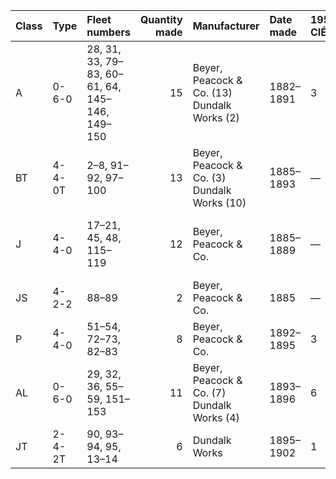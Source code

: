| Class   | Type   | Fleet numbers                                  |   Quantity made | Manufacturer                                | Date made   | 1958 CIÉ   | 1958 UTA   | Date withdrawn   | Notes                                      |
|:--------|:-------|:-----------------------------------------------|----------------:|:--------------------------------------------|:------------|:-----------|:-----------|:-----------------|:-------------------------------------------|
| A       | 0-6-0  | 28, 31, 33, 79–83, 60–61, 64, 145–146, 149–150 |              15 | Beyer, Peacock & Co. (13) Dundalk Works (2) | 1882–1891   | 3          | 0          | 1937–1961        | Several renumbered; three sold to SL&NCR   |
| BT      | 4-4-0T | 2–8, 91–92, 97–100                             |              13 | Beyer, Peacock & Co. (3) Dundalk Works (10) | 1885–1893   | —          | —          | 1910–1935        | Several renumbered                         |
| J       | 4-4-0  | 17–21, 45, 48, 115–119                         |              12 | Beyer, Peacock & Co.                        | 1885–1889   | —          | —          | 1921–1934        | 45/48 renumbered 15/16; two sold to SL&NCR |
| JS      | 4-2-2  | 88–89                                          |               2 | Beyer, Peacock & Co.                        | 1885        | —          | —          | 1904             | Named Victoria and Albert                  |
| P       | 4-4-0  | 51–54, 72–73, 82–83                            |               8 | Beyer, Peacock & Co.                        | 1892–1895   | 3          | 0          | 1950–1959        | Rebuilt with superheaters as class Ps      |
| AL      | 0-6-0  | 29, 32, 36, 55–59, 151–153                     |              11 | Beyer, Peacock & Co. (7) Dundalk Works (4)  | 1893–1896   | 6          | 2          | 1957–1961        | 151/152 renumbered 141/140                 |
| JT      | 2-4-2T | 90, 93–94, 95, 13–14                           |               6 | Dundalk Works                               | 1895–1902   | 1          | 0          | 1955–1963        | 13/14 renumbered 91/92                     |